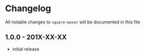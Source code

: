 # Changelog

All notable changes to `square-mover` will be documented in this file

## 1.0.0 - 201X-XX-XX

- initial release
